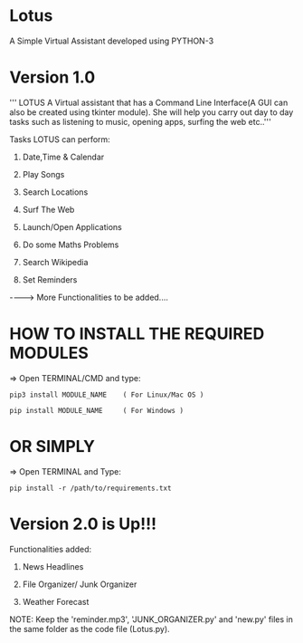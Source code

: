 # Lotus
A Simple Virtual Assistant developed using PYTHON-3

# Version 1.0

'''                         LOTUS
A Virtual assistant that has a Command Line Interface(A GUI can also be created
using tkinter module).
She will help you carry out day to day tasks such as listening to music, opening apps, surfing the web etc..'''


Tasks LOTUS can perform:

1. Date,Time & Calendar

2. Play Songs

3. Search Locations

4. Surf The Web

5. Launch/Open Applications

6. Do some Maths Problems

7. Search Wikipedia

8. Set Reminders


----> More Functionalities to be added....


# HOW TO INSTALL THE REQUIRED MODULES

=> Open TERMINAL/CMD and type:

    pip3 install MODULE_NAME    ( For Linux/Mac OS )
    
    pip install MODULE_NAME     ( For Windows )
    
# OR SIMPLY 

=> Open TERMINAL and Type:

    pip install -r /path/to/requirements.txt



# Version 2.0 is Up!!!

Functionalities added: 

1. News Headlines

2. File Organizer/ Junk Organizer

3. Weather Forecast


NOTE: Keep the 'reminder.mp3', 'JUNK_ORGANIZER.py' and 'new.py' files in the same folder as the code file (Lotus.py).



